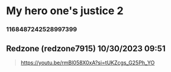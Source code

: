 # My hero one's justice 2
### 1168487242528997399
## Redzone (redzone7915) 10/30/2023 09:51 

> https://youtu.be/rmBl058X0xA?si=tUKZcgs_G25Ph_YO

